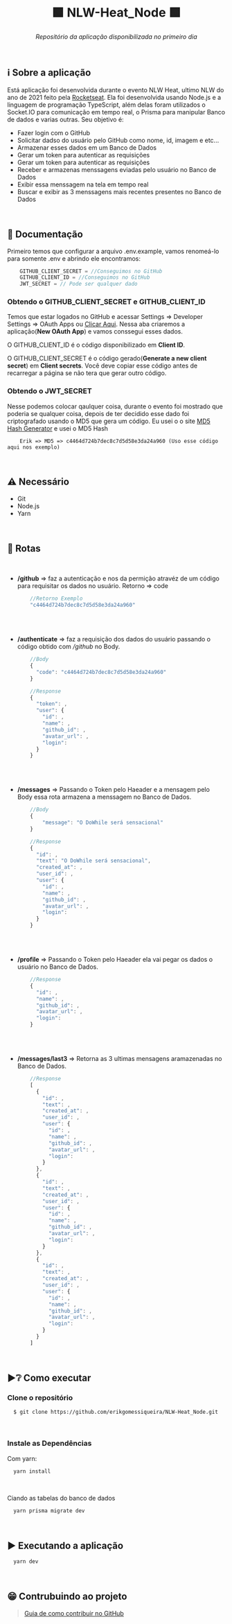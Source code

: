 <p align="center">
  <!--<img alt="Imagem Principal" src=""/> -->
</p>
<h1 align="center">🟩 NLW-Heat_Node 🟩</h1>
 <p align="center">
    <i>Repositório da aplicação disponibilizada no primeiro dia</i>
</p>
<br>

## ℹ Sobre a aplicação
<!--Aqui vai uma decrição breve-->
<p>
  Está aplicação foi desenvolvida durante o evento NLW Heat, ultimo NLW do ano de 2021 feito pela <a href="https://www.rocketseat.com.br/">Rocketseat</a>. Ela foi desenvolvida usando Node.js e a linguagem de programação TypeScript, além delas foram utilizados o Socket.IO para comunicação em tempo real, o Prisma para manipular Banco de dados e varias outras. Seu objetivo é:
</p>
<ul>
  <li>Fazer login com o GitHub</li>
  <li>Solicitar dadso do usuário pelo GitHub como nome, id, imagem e etc...</li>
  <li>Armazenar esses dados em um Banco de Dados</li>
  <li>Gerar um token para autenticar as requisições</li>
  <li>Gerar um token para autenticar as requisições</li>
  <li>Receber e armazenas menssagens eviadas pelo usuário no Banco de Dados</li>
  <li>Exibir essa menssagem na tela em tempo real</li>
  <li>Buscar e exibir as 3 menssagens mais recentes presentes no Banco de Dados</li>
</ul>
<br>

## 📄 Documentação
Primeiro temos que configurar a arquivo .env.example, vamos renomeá-lo para somente .env e abrindo ele encontramos:
```javascript
    GITHUB_CLIENT_SECRET = //Conseguimos no GitHub
    GITHUB_CLIENT_ID = //Conseguimos no GitHub
    JWT_SECRET = // Pode ser qualquer dado
```
 ### Obtendo o GITHUB_CLIENT_SECRET e GITHUB_CLIENT_ID
  Temos que estar logados no GitHub e acessar Settings => Developer Settings => OAuth Apps ou [Clicar Aqui](https://github.com/settings/developers). Nessa aba criaremos a aplicação(**New OAuth App**) e vamos conssegui esses dados.
  
  O GITHUB_CLIENT_ID é o código disponibilizado em **Client ID**.
  
  O GITHUB_CLIENT_SECRET é o código gerado(**Generate a new client secret**) em **Client secrets**. Você deve copiar esse código antes de recarregar a página se não tera que gerar outro código.
  
  ### Obtendo o JWT_SECRET
  Nesse podemos colocar qaulquer coisa, durante o evento foi mostrado que poderia se qualquer coisa, depois de ter decidido esse dado foi criptografado usando o MD5 que gera um código. Eu usei o o site [MD5 Hash Generator](https://www.md5hashgenerator.com/) e usei o MD5 Hash 
  ```
      Erik => MD5 => c4464d724b7dec8c7d5d58e3da24a960 (Uso esse código aqui nos exemplo)
  ```

<br>

## ⚠ Necessário
  - Git
  - Node.js
  - Yarn
  
<br/>

## 🔀 Rotas
<br/>

- **/github** => faz a autenticação e nos da permição atravéz de um código para requisitar os dados no usuário. Retorno => code

  ```javascript
      //Retorno Exemplo
      "c4464d724b7dec8c7d5d58e3da24a960"
  ```
  <br/>
  <br/>
  
- **/authenticate** => faz a requisição dos dados do usuário passando o código obtido com _/github_ no Body.


  ```javascript
      //Body
      {
        "code": "c4464d724b7dec8c7d5d58e3da24a960"
      }
  ```
  
  ```javascript
      //Response
      {
        "token": ,
        "user": {
          "id": ,
          "name": ,
          "github_id": ,
          "avatar_url": ,
          "login": 
        }
      }
  ```
  <br/>
  <br/>
  
- **/messages** => Passando o Token pelo Haeader e a mensagem pelo Body essa rota armazena a menssagem no Banco de Dados.


  ```javascript
      //Body
      {
          "message": "O DoWhile será sensacional"
      }
  ```
  
  ```javascript
      //Response
      {
        "id": ,
        "text": "O DoWhile será sensacional",
        "created_at": ,
        "user_id": ,
        "user": {
          "id": ,
          "name": ,
          "github_id": ,
          "avatar_url": ,
          "login": 
        }
      }
  ```
  <br/>
  <br/>
  
- **/profile** => Passando o Token pelo Haeader ela vai pegar os dados o usuário no Banco de Dados.

  
  ```javascript
      //Response
      {
        "id": ,
        "name": ,
        "github_id": ,
        "avatar_url": ,
        "login": 
      }
  ```
  <br/>
  <br/>
  
- **/messages/last3** => Retorna as 3 ultimas mensagens aramazenadas no Banco de Dados.

  
  ```javascript
      //Response
      [
        {
          "id": ,
          "text": ,
          "created_at": ,
          "user_id": ,
          "user": {
            "id": ,
            "name": ,
            "github_id": ,
            "avatar_url": ,
            "login": 
          }
        },
        {
          "id": ,
          "text": ,
          "created_at": ,
          "user_id": ,
          "user": {
            "id": ,
            "name": ,
            "github_id": ,
            "avatar_url": ,
            "login": 
          }
        },
        {
          "id": ,
          "text": ,
          "created_at": ,
          "user_id": ,
          "user": {
            "id": ,
            "name": ,
            "github_id": ,
            "avatar_url": ,
            "login": 
          }
        }
      ]
  ```
  

<br/>


## ▶❔ Como executar
  ### Clone o repositório
  ```bash
    $ git clone https://github.com/erikgomessiqueira/NLW-Heat_Node.git
  ```
  <br/>
  
  ### Instale as Dependências
  
  Com yarn:
  ```bash
    yarn install
  ```
  <br/>
  
  Ciando as tabelas do banco de dados
  ```bash
    yarn prisma migrate dev 
  ```
<br>

## ▶ Executando a aplicação
  ```bash
    yarn dev
  ```
<br>
  
## 😁 Contrubuindo ao projeto

   > [Guia de como contribuir no GitHub](https://github.com/firstcontributions/first-contributions)
